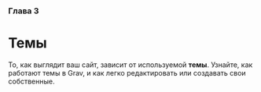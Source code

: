 ### Глава 3

# Темы

То, как выглядит ваш сайт, зависит от используемой **темы**. Узнайте, как работают темы в Grav, и как легко редактировать или создавать свои собственные.
